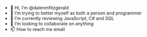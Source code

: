 - 👋 Hi, I’m @dalenmfitzgerald
- 👀 I’m trying to better myself as both a person and programmer
- 🌱 I’m currently reviewing JavaScript, C# and SQL
- 💞️ I’m looking to collaborate on anything
- 📫 How to reach me email

<!---
dalenmfitzgerald/dalenmfitzgerald is a ✨ special ✨ repository because its `README.md` (this file) appears on your GitHub profile.
You can click the Preview link to take a look at your changes.
--->
